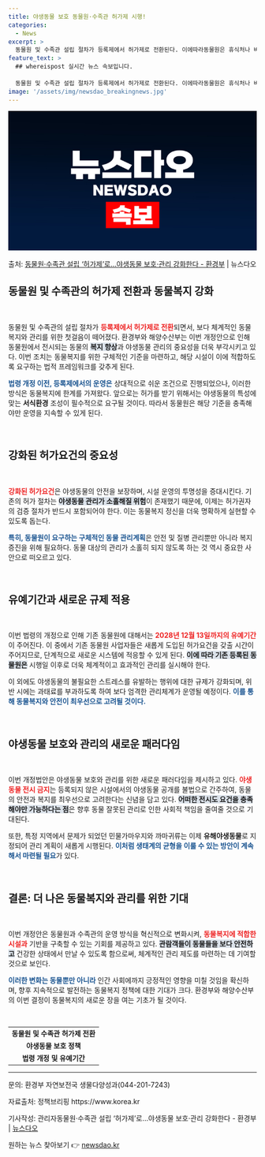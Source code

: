 ```yaml
---
title: 야생동물 보호 동물원·수족관 허가제 시행!
categories:
  - News
excerpt: >
  동물원 및 수족관 설립 절차가 등록제에서 허가제로 전환된다. 이에따라동물원은 휴식처나 바닥재 등 야생동물 특…
feature_text: >
  ## whereispost 실시간 뉴스 속보입니다.

  동물원 및 수족관 설립 절차가 등록제에서 허가제로 전환된다. 이에따라동물원은 휴식처나 바닥재 등 야생동물 특…
image: '/assets/img/newsdao_breakingnews.jpg'
---
```


![뉴스다오 속보](/assets/img/newsdao_breakingnews.jpg)

<p>출처: <a href="https://newsdao.kr/2734" rel="dofollow">동물원·수족관 설립 ‘허가제’로…야생동물 보호·관리 강화한다 - 환경부</a> | 뉴스다오</p>

<h2 data-ke-size="size26">동물원 및 수족관의 허가제 전환과 동물복지 강화</h2>

<p data-ke-size="size16">&nbsp;</p>

동물원 및 수족관의 설립 절차가 <b><span style="color: #ee2323;">등록제에서 허가제로 전환</span></b>되면서, 보다 체계적인 동물복지와 관리를 위한 첫걸음이 떼어졌다. 환경부와 해양수산부는 이번 개정안으로 인해 동물원에서 전시되는 동물의 <b><span style="background-color: #21538527;">복지 향상</span></b>과 야생동물 관리의 중요성을 더욱 부각시키고 있다. 이번 조치는 동물복지를 위한 구체적인 기준을 마련하고, 해당 시설이 이에 적합하도록 요구하는 법적 프레임워크를 갖추게 된다.

<b><span style="color: #1a5490;">법령 개정 이전, 등록제에서의 운영은</span></b> 상대적으로 쉬운 조건으로 진행되었으나, 이러한 방식은 동물복지에 한계를 가져왔다. 앞으로는 허가를 받기 위해서는 야생동물의 특성에 맞는 <b>서식환경</b> 조성이 필수적으로 요구될 것이다. 따라서 동물원은 해당 기준을 충족해야만 운영을 지속할 수 있게 된다.

<p data-ke-size="size16">&nbsp;</p>

<h2 data-ke-size="size26">강화된 허가요건의 중요성</h2>

<p data-ke-size="size16">&nbsp;</p>

<b><span style="color: #ee2323;">강화된 허가요건</span></b>은 야생동물의 안전을 보장하며, 시설 운영의 투명성을 증대시킨다. 기존의 허가 절차는 <b><span style="background-color: #21538527;">야생동물 관리가 소홀해질 위험</span></b>이 존재했기 때문에, 이제는 허가권자의 검증 절차가 반드시 포함되어야 한다. 이는 동물복지 정신을 더욱 명확하게 실현할 수 있도록 돕는다.

<b><span style="color: #1a5490;">특히, 동물원이 요구하는 구체적인 동물 관리계획</span></b>은 안전 및 질병 관리뿐만 아니라 복지 증진을 위해 필요하다. 동물 대상의 관리가 소홀히 되지 않도록 하는 것 역시 중요한 사안으로 떠오르고 있다.

<p data-ke-size="size16">&nbsp;</p>

<h2 data-ke-size="size26">유예기간과 새로운 규제 적용</h2>

<p data-ke-size="size16">&nbsp;</p>

이번 법령의 개정으로 인해 기존 동물원에 대해서는 <b><span style="color: #ee2323;">2028년 12월 13일까지의 유예기간</span></b>이 주어진다. 이 중에서 기존 동물원 사업자들은 새롭게 도입된 허가요건을 갖출 시간이 주어지므로, 단계적으로 새로운 시스템에 적응할 수 있게 된다. <b><span style="background-color: #21538527;">이에 따라 기존 등록된 동물원은</span></b> 시행일 이후로 더욱 체계적이고 효과적인 관리를 실시해야 한다.

이 외에도 야생동물의 불필요한 스트레스를 유발하는 행위에 대한 규제가 강화되며, 위반 시에는 과태료를 부과하도록 하여 보다 엄격한 관리체계가 운영될 예정이다. <b><span style="color: #1a5490;">이를 통해 동물복지와 안전이 최우선으로 고려될 것이다.</span></b>

<p data-ke-size="size16">&nbsp;</p>

<h2 data-ke-size="size26">야생동물 보호와 관리의 새로운 패러다임</h2>

<p data-ke-size="size16">&nbsp;</p>

이번 개정법안은 야생동물 보호와 관리를 위한 새로운 패러다임을 제시하고 있다. <b><span style="color: #ee2323;">야생동물 전시 금지</span></b>는 등록되지 않은 시설에서의 야생동물 공개를 불법으로 간주하여, 동물의 안전과 복지를 최우선으로 고려한다는 신념을 담고 있다. <b><span style="background-color: #21538527;">어떠한 전시도 요건을 충족해야만 가능하다는 점</span></b>은 향후 동물 잘못된 관리로 인한 사회적 책임을 줄여줄 것으로 기대된다.

또한, 특정 지역에서 문제가 되었던 민물가마우지와 까마귀류는 이제 <b>유해야생동물</b>로 지정되어 관리 계획이 새롭게 시행된다. <b><span style="color: #1a5490;">이처럼 생태계의 균형을 이룰 수 있는 방안이 계속해서 마련될 필요</span></b>가 있다.

<p data-ke-size="size16">&nbsp;</p>

<h2 data-ke-size="size26">결론: 더 나은 동물복지와 관리를 위한 기대</h2>

<p data-ke-size="size16">&nbsp;</p>

이번 개정안은 동물원과 수족관의 운영 방식을 혁신적으로 변화시켜, <b><span style="color: #ee2323;">동물복지에 적합한 시설과</span></b> 기반을 구축할 수 있는 기회를 제공하고 있다. <b><span style="background-color: #21538527;">관람객들이 동물들을 보다 안전하고</span></b> 건강한 상태에서 만날 수 있도록 함으로써, 체계적인 관리 제도를 마련하는 데 기여할 것으로 보인다.

<b><span style="color: #1a5490;">이러한 변화는 동물뿐만 아니라</span></b> 인간 사회에까지 긍정적인 영향을 미칠 것임을 확신하며, 향후 지속적으로 발전하는 동물복지 정책에 대한 기대가 크다. 환경부와 해양수산부의 이번 결정이 동물복지의 새로운 장을 여는 기초가 될 것이다. 

<p data-ke-size="size16">&nbsp;</p>

<table>
  <tr>
    <td style="text-align: center; height: 17px;"><b>동물원 및 수족관 허가제 전환</b></td>
  </tr>
  <tr>
    <td style="text-align: center; height: 17px;"><b>야생동물 보호 정책</b></td>
  </tr>
  <tr>
    <td style="text-align: center; height: 17px;"><b>법령 개정 및 유예기간</b></td>
  </tr>
</table> 

<hr> 

<p>문의: 환경부 자연보전국 생물다양성과(044-201-7243)</p>
<p>자료출처: 정책브리핑 https://www.korea.kr</p>
<p>기사작성: 관리자동물원·수족관 설립 ‘허가제’로…야생동물 보호·관리 강화한다 - 환경부 | <a href="https://newsdao.kr/2734">뉴스다오</a></p> 

원하는 뉴스 찾아보기 👉 <a href="https://newsdao.kr" rel="dofollow">newsdao.kr</a>


